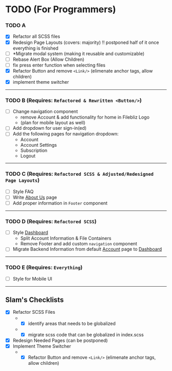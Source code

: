 # TODO (For Programmers)

### TODO A
- [X] Refactor all SCSS files
- [X] Redesign Page Layouts (covers: majority) !! postponed half of it once everything is finished
- [ ] *Migrate modal system (making it reusable and customizable)
- [ ] Rebase Alert Box (Allow Children)
- [ ] fix press enter function when selecting files
- [X] Refactor Button and remove `<Link/>` (elimenate anchor tags, allow children)
- [X] implement theme switcher

<hr/>

### TODO B (Requires: `Refactored & Rewritten <Button/>`)
- [ ] Change navigation component
    - remove Account & add functionality for home in Filebliz Logo
    - (plan for mobile layout as well)
- [ ]  Add dropdown for user sign-in(ed)
- [ ]  Add the following pages for navigation dropdown: <br/>
    - Account <br/>
    - Account Settings <br/>
    - Subscription <br/>
    - Logout

<hr/>

### TODO C (Requires: `Refactored SCSS & Adjusted/Redesigned Page Layouts`)
- [ ] Style FAQ
- [ ] Write [About Us]() page
- [ ] Add proper information in `Footer` component

<hr/>

### TODO D (Requires: `Refactored SCSS`)
- [ ] Style [Dashboard]()
    - Split Account Information & File Containers
    - Remove Footer and add custom `navigation` component
- [ ] Migrate Backend Information from default [Account]() page to [Dashboard]()

<hr/>

### TODO E (Requires: `Everything`)
- [ ] Style for Mobile UI

<hr/>

## Slam's Checklists
- [X] Refactor SCSS Files
    - - [X] identify areas that needs to be globalized
    - - [X] migrate scss code that can be globalized in index.scss
- [X] Redesign Needed Pages (can be postponed)
- [X] Implement Theme Switcher
    - - [X] Refactor Button and remove `<Link/>` (elimenate anchor tags, allow children)